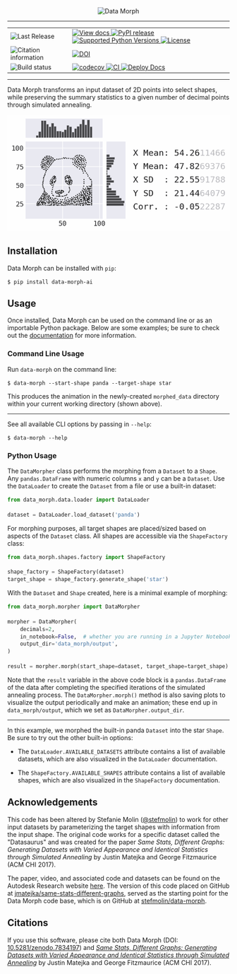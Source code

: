 <div align="center">
  <img alt="Data Morph" src="https://github.com/stefmolin/data-morph/raw/main/docs/_static/logo.png">

  <hr>

  <table>
   <tr>
     <td>
      <img alt="Last Release" src="https://img.shields.io/badge/last%20release-inactive?style=for-the-badge">
     </td>
     <td>
      <a href="https://stefmolin.github.io/data-morph" target="_blank" rel="noopener noreferrer">
        <img alt="View docs" src="https://img.shields.io/badge/docs-stable-success">
      </a>
      <a href="https://pypi.org/project/data-morph-ai/" target="_blank" rel="noopener noreferrer">
        <img alt="PyPI release" src="https://img.shields.io/pypi/v/data-morph-ai.svg">
      </a>
      <a href="https://pypi.org/project/data-morph-ai/" target="_blank" rel="noopener noreferrer">
        <img alt="Supported Python Versions" src="https://img.shields.io/pypi/pyversions/data-morph-ai">
      </a>
      <a href="https://github.com/stefmolin/data-morph/blob/main/LICENSE" target="_blank" rel="noopener noreferrer">
         <img alt="License" src="https://img.shields.io/pypi/l/data-morph-ai.svg?color=blueviolet">
      </a>
     </td>
   </tr>
   <tr>
     <td>
       <img alt="Citation information" src="https://img.shields.io/badge/for%20citation-inactive?style=for-the-badge">
   </td>
     <td>
      <a href="https://zenodo.org/badge/latestdoi/597895841" target="_blank" rel="noopener noreferrer">
        <img alt="DOI" src="https://zenodo.org/badge/597895841.svg">
      </a>
     </td>
   </tr>
   <tr>
     <td>
      <img alt="Build status" src="https://img.shields.io/badge/build%20status-inactive?style=for-the-badge">
     </td>
     <td>
      <a href="https://codecov.io/gh/stefmolin/data-morph" target="_blank" rel="noopener noreferrer">
        <img alt="codecov" src="https://codecov.io/gh/stefmolin/data-morph/branch/main/graph/badge.svg?token=3SEEG9SZQO">
      </a>
      <a href="https://github.com/stefmolin/data-morph/actions/workflows/ci.yml" target="_blank" rel="noopener noreferrer">
        <img alt="CI" src="https://github.com/stefmolin/data-morph/actions/workflows/ci.yml/badge.svg">
      </a>
      <a href="https://github.com/stefmolin/data-morph/actions/workflows/docs.yml" target="_blank" rel="noopener noreferrer">
        <img alt="Deploy Docs" src="https://github.com/stefmolin/data-morph/actions/workflows/docs.yml/badge.svg">
      </a>
     </td>
   </tr>
  </table>
  <hr/>
</div>

Data Morph transforms an input dataset of 2D points into select shapes, while preserving the summary statistics to a given number of decimal points through simulated annealing.

<div align="center">
  <img alt="Morphing the panda dataset into the star shape." src="https://raw.githubusercontent.com/stefmolin/data-morph/main/docs/_static/panda-to-star-eased.gif">
  <br/>
</div>

## Installation

Data Morph can be installed with `pip`:

```console
$ pip install data-morph-ai
```

## Usage

Once installed, Data Morph can be used on the command line or as an importable Python package. Below are some examples; be sure to check out the [documentation](https://stefmolin.github.io/data-morph) for more information.


### Command Line Usage

Run `data-morph` on the command line:

```console
$ data-morph --start-shape panda --target-shape star
```

This produces the animation in the newly-created `morphed_data` directory within your current working directory (shown above).

----

See all available CLI options by passing in `--help`:

```console
$ data-morph --help
```

### Python Usage

The `DataMorpher` class performs the morphing from a `Dataset` to a `Shape`. Any `pandas.DataFrame` with numeric columns `x` and `y` can be a `Dataset`. Use the `DataLoader` to create the `Dataset` from a file or use a built-in dataset:

```python
from data_morph.data.loader import DataLoader

dataset = DataLoader.load_dataset('panda')
```

For morphing purposes, all target shapes are placed/sized based on aspects of the `Dataset` class.
All shapes are accessible via the `ShapeFactory` class:

```python
from data_morph.shapes.factory import ShapeFactory

shape_factory = ShapeFactory(dataset)
target_shape = shape_factory.generate_shape('star')
```

With the `Dataset` and `Shape` created, here is a minimal example of morphing:

```python
from data_morph.morpher import DataMorpher

morpher = DataMorpher(
    decimals=2,
    in_notebook=False,  # whether you are running in a Jupyter Notebook
    output_dir='data_morph/output',
)

result = morpher.morph(start_shape=dataset, target_shape=target_shape)
```

Note that the `result` variable in the above code block is a `pandas.DataFrame` of the data after completing the specified iterations of the simulated annealing process. The `DataMorpher.morph()` method is also saving plots to visualize the output periodically and make an animation; these end up in `data_morph/output`, which we set as `DataMorpher.output_dir`.


----

In this example, we morphed the built-in panda `Dataset` into the star `Shape`. Be sure to try out the other built-in options:

* The `DataLoader.AVAILABLE_DATASETS` attribute contains a list of available datasets, which are also visualized in the `DataLoader` documentation.

* The `ShapeFactory.AVAILABLE_SHAPES` attribute contains a list of available shapes, which are also visualized in the `ShapeFactory` documentation.

## Acknowledgements

This code has been altered by Stefanie Molin ([@stefmolin](https://github.com/stefmolin)) to work for other input datasets by parameterizing the target shapes with information from the input shape. The original code works for a specific dataset called the "Datasaurus" and was created for the paper *Same Stats, Different Graphs: Generating Datasets with Varied Appearance and Identical Statistics through Simulated Annealing* by Justin Matejka and George Fitzmaurice (ACM CHI 2017).

The paper, video, and associated code and datasets can be found on the
Autodesk Research website [here](https://www.autodeskresearch.com/publications/samestats). The version of this code placed on GitHub at [jmatejka/same-stats-different-graphs](https://github.com/jmatejka/same-stats-different-graphs), served as the starting point for the Data Morph code base, which is on GitHub at [stefmolin/data-morph](https://github.com/stefmolin/data-morph).

## Citations

If you use this software, please cite both Data Morph (DOI: [10.5281/zenodo.7834197](https://doi.org/10.5281/zenodo.7834197)) and *[Same Stats, Different Graphs: Generating Datasets with Varied Appearance and Identical Statistics through Simulated Annealing](https://www.autodeskresearch.com/publications/samestats)* by Justin Matejka and George Fitzmaurice (ACM CHI 2017).
